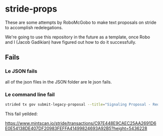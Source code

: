 # stride-props
These are some attempts by RoboMcGobo to make text proposals on stride to accomplish redelegations.  

We're going to use this repository in the future as a template, once Robo and I (Jacob Gadikian) have figured out how to do it successfully. 



## Fails

### Le JSON fails

all of the json files in the JSON folder are le json fails. 

### Le command line fail

```bash
strided tx gov submit-legacy-proposal --title="Signaling Proposal - Redelegate Stride's Osmosis Host Chain Validator Set" --description="This is a signaling proposal to redelegate Stride's Osmosis Validator Set. Over the past two months, the Stride community has been engaged in the process of selecting a new set of Osmosis validators for the purpose of delegating the OSMO deposited with Stride. This process has been open, transparent, and decentralized. \n\\n\\nA set of thirty-two Osmosis validators has been curated, and now it is up to Stride governance to decide whether or not to accept this new set. The proposed weights are:\n\n\n- Cohort 1: {Notional: 5.625%, CryptoCrew Validators: 5.625%, Lavender.Five Nodes: 5.625 %, Hathor Nodes: 5.625%}\n- Cohort 2: {Cosmostation: 4.375%, POSTHUMAN∞DVS: 4.375%, Crypto Assassin: 4.375%, stakely.io: 4.375%}\n- Cohort 3: {binary_holdings: 3.125%, bro_n_bro: 3.125%, Flipside: 3.125%, Interbloc: 3.125%}\n- Cohort 4: {Imperator: 2.875%, S16 Research Ventures: 2.875%, Smart Stake Analytics Hub: 2.875%, Interop: 2.875%}\n- Cohort 5: {Citadel.One: 2.625%, Stakewolle.com |100% Insurance: 2.625%, Crosnest: 2.625%, Autostake Slash Protected: 2.625%}\n- Cohort 6: {Polkachu.com: 2.375%, Forbole: 2.375%, Golden Ratio Staking: 2.375%, in3s.com: 2.375%}\n- Cohort 7: {DSRV: 2.125%, Jabbey: 2.125%, WhisperNode: 2.125%, StakeWithUs: 2.125%}\n- Cohort 8: {Chorus One: 1.875%, Cosmos Spaces: 1.875%, Silk Nodes: 1.875%, Simply Staking: 1.875%}}\n\\n\\nVoting YES indicates that you approve of this validator set, and would like to see OSMO deposited with Stride redelegated to these validators, according to the stated weights.\n\\n\\nVoting NO indicates that you disapprove of this validator set, and would like OSMO deposited with Stride to remain delegated to the default validator set.\n\\n\\nThe full proposal and discussion can be found here: https://commonwealth.im/stride/discussion/13084-redelegate-the-stride-osmosis-validator-set?tab=0\n%22}" --type="Text" --from RoboMcGobo --deposit 1000000000ustrd --chain-id stride-1 --gas 9000000 --gas-prices 0.025ustrd --node https://stride-rpc.polkachu.com:443
```

This fail yeilded: 

https://www.mintscan.io/stride/transactions/C97E448E9CAEC25AA2691D6E0E54138DE407DF20983FEFFA41499824693A92B5?height=5436228
